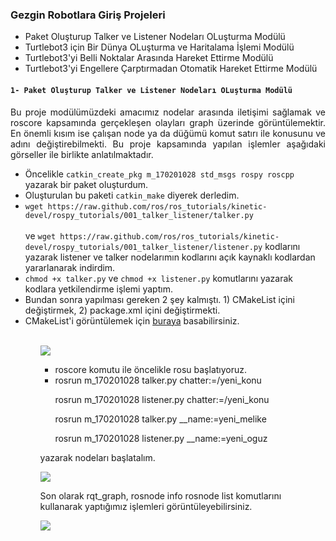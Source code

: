 <h3>Gezgin Robotlara Giriş Projeleri</h3>


<ul>

<li>Paket Oluşturup Talker ve Listener Nodeları OLuşturma Modülü</li>
<li>Turtlebot3 için Bir Dünya OLuşturma ve Haritalama İşlemi Modülü</li>
<li>Turtlebot3'yi Belli Noktalar Arasında Hareket Ettirme Modülü</li>
<li>Turtlebot3'yi Engellere Çarptırmadan Otomatik Hareket Ettirme Modülü</li>

</ul>


<h4><code>1- Paket Oluşturup Talker ve Listener Nodeları OLuşturma Modülü</code></h4>

<p style="text-align:justify">Bu proje modülümüzdeki amacımız nodelar arasında iletişimi sağlamak ve roscore kapsamında gerçekleşen olayları graph üzerinde görüntülemektir. En önemli kısım ise çalışan node ya da düğümü komut satırı ile konusunu ve adını değiştirebilmekti. Bu proje kapsamında yapılan işlemler aşağıdaki görseller ile birlikte anlatılmaktadır.</p>

<ul>
<li>Öncelikle <code>catkin_create_pkg m_170201028 std_msgs rospy roscpp</code> yazarak bir paket oluşturdum.</li>

<li>Oluşturulan bu paketi <code>catkin_make</code> diyerek derledim.</li>
<li><code>wget https://raw.github.com/ros/ros_tutorials/kinetic-devel/rospy_tutorials/001_talker_listener/talker.py</code> <br/><br/> ve <code>wget https://raw.github.com/ros/ros_tutorials/kinetic-devel/rospy_tutorials/001_talker_listener/listener.py</code> kodlarını yazarak listener ve talker nodelarımın kodlarını açık kaynaklı kodlardan yararlanarak indirdim. </li>
<li><code>chmod +x talker.py</code> ve <code>chmod +x listener.py</code> komutlarını yazarak kodlara yetkilendirme işlemi yaptım.</li>
<li>Bundan sonra yapılması gereken 2 şey kalmıştı. 1) CMakeList içini değiştirmek, 2) package.xml içini değiştirmekti. </li>
<li>CMakeList'i görüntülemek için <a href="https://artemiseticaret.com/wp-content/uploads/2021/01/CMakeLists.txt">buraya</a> basabilirsiniz.</li>
<ul>
<br/>

<img src="https://i.hizliresim.com/gwWyf5.png">
<ul>

<li>roscore komutu ile öncelikle rosu başlatıyoruz.</li>
<li>rosrun m_170201028 talker.py chatter:=/yeni_konu

rosrun m_170201028 listener.py chatter:=/yeni_konu

rosrun m_170201028 talker.py __name:=yeni_melike

rosrun m_170201028 listener.py __name:=yeni_oguz

</ul>

yazarak nodeları başlatalım.

<img src="https://i.hizliresim.com/Al6YRx.png">

Son olarak rqt_graph, rosnode info rosnode list komutlarını kullanarak yaptığımız işlemleri görüntüleyebilirsiniz.

<img src="https://i.hizliresim.com/e087V3.png">
<img src="" >

